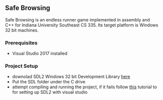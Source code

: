 ## Safe Browsing
Safe Browsing is an endless runner game implemented in assembly and C++ for Indiana University Southeast CS 335. Its target platform is Windows 32 bit machines.

### Prerequisites
* Visual Studio 2017 installed


### Project Setup
* downolad SDL2 Windows 32 bit Development Library [here](https://www.libsdl.org/download-2.0.php)
* Put the SDL folder under the C drive 
* attempt compiling and running the project, if it fails follow [this](https://www.wikihow.com/Set-Up-SDL-with-Visual-Studio-2017) tutorial to for setting up SDL2 with visual studio
